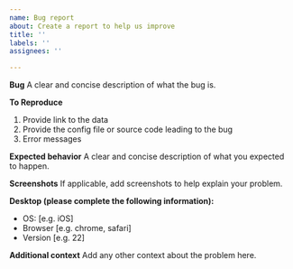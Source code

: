 ```yaml
---
name: Bug report
about: Create a report to help us improve
title: ''
labels: ''
assignees: ''

---
```


**Bug**
A clear and concise description of what the bug is.

**To Reproduce**
1. Provide link to the data
2. Provide the config file or source code leading to the bug
3. Error messages

**Expected behavior**
A clear and concise description of what you expected to happen.

**Screenshots**
If applicable, add screenshots to help explain your problem.

**Desktop (please complete the following information):**
 - OS: [e.g. iOS]
 - Browser [e.g. chrome, safari]
 - Version [e.g. 22]

**Additional context**
Add any other context about the problem here.
